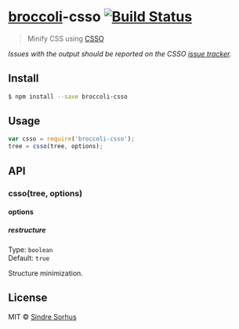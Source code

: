 # [broccoli](https://github.com/joliss/broccoli)-csso [![Build Status](https://travis-ci.org/sindresorhus/broccoli-csso.svg?branch=master)](https://travis-ci.org/sindresorhus/broccoli-csso)

> Minify CSS using [CSSO](http://en.bem.info/tools/optimizers/csso/)

*Issues with the output should be reported on the CSSO [issue tracker](https://github.com/css/csso/issues).*


## Install

```sh
$ npm install --save broccoli-csso
```


## Usage

```js
var csso = require('broccoli-csso');
tree = csso(tree, options);
```


## API

### csso(tree, options)

#### options

##### restructure

Type: `boolean`  
Default: `true`

Structure minimization.


## License

MIT © [Sindre Sorhus](http://sindresorhus.com)
